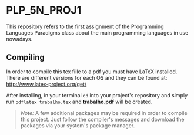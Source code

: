 # PLP_5N_PROJ1
This repository refers to the first assignment of the Programming Languages Paradigms class about the main programming 
languages in use nowadays.

## Compiling
In order to compile this tex fiile to a pdf you must have LaTeX installed. There are different versions for each OS 
and they can be found at: http://www.latex-project.org/get/

After installing, in your terminal `cd` into your project's repository and simply run `pdflatex trabalho.tex` and 
**trabalho.pdf** will be created.

> *Note:* A few additional packages may be required in order to compile this project. Just follow the compiler's messages 
and download the packages via your system's package manager.
